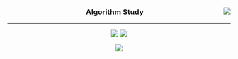 <div align="center">
  
  <img align="right" src="https://github-readme-stats.vercel.app/api/top-langs/?username=seondal&theme=dracula&exclude_repo=Computer-Science-Engineering&layout=compact&langs_count=10"/>
  
  ### Algorithm Study 
  
  ---
  
  <a href="https://github.com/cloud0990"><img src="https://hits.seeyoufarm.com/api/count/incr/badge.svg url=https://github.com%cloud0990&count_bg=%23000000&title_bg=%23000000&icon=github.svg&icon_color=%23E7E7E7&title=GitHub&edge_flat=false)"/></a>
  <a href="https://solved.ac/profile/cloud099"><img src="http://mazassumnida.wtf/api/mini/generate_badge?boj=cloud0990"/></a>
 
  <a href="https://sedentary.tistory.com/category/%EC%95%8C%EA%B3%A0%EB%A6%AC%EC%A6%98"><img src="https://img.shields.io/badge/cloud0990-E5511E?style=flat-square&logo=Blogger&logoColor=white"/></a> 

  <br>
 
</div>
